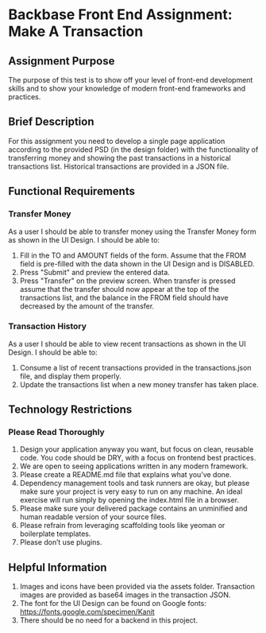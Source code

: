 # Backbase Front End Assignment: Make A Transaction

## Assignment Purpose

The purpose of this test is to show off your level of front-end development skills and to show your knowledge of modern front-end frameworks and practices.

## Brief Description

For this assignment you need to develop a single page application according to the provided PSD (in the design folder) with the functionality of transferring money and showing the past transactions in a historical transactions list. Historical transactions are provided in a JSON file.

## Functional Requirements

### Transfer Money

As a user I should be able to transfer money using the Transfer Money form as shown in the UI Design. I should be able to:
1. Fill in the TO and AMOUNT fields of the form. Assume that the FROM field is pre-filled with the data shown in the UI Design and is DISABLED.
2. Press "Submit" and preview the entered data.
3. Press "Transfer" on the preview screen. When transfer is pressed assume that the transfer should now appear at the top of the transactions list, and the balance in the FROM field should have decreased by the amount of the transfer.


### Transaction History
As a user I should be able to view recent transactions as shown in the UI Design. I should be able to:
1. Consume a list of recent transactions provided in the transactions.json file, and display them properly.
2. Update the transactions list when a new money transfer has taken place.

## Technology Restrictions
### Please Read Thoroughly
1. Design your application anyway you want, but focus on clean, reusable code. You code should be DRY, with a focus on frontend best practices.
2. We are open to seeing applications written in any modern framework.
3. Please create a README.md file that explains what you’ve done.
4. Dependency management tools and task runners are okay, but please make sure your project is very easy to run on any machine. An ideal exercise will run simply by opening the index.html file in a browser.
5. Please make sure your delivered package contains an unminified and human readable version of your source files.
6. Please refrain from leveraging scaffolding tools like yeoman or boilerplate templates.
7. Please don’t use plugins.

## Helpful Information
1. Images and icons have been provided via the assets folder. Transaction images are provided as base64 images in the transaction JSON.
2. The font for the UI Design can be found on Google fonts: https://fonts.google.com/specimen/Kanit
3. There should be no need for a backend in this project.
